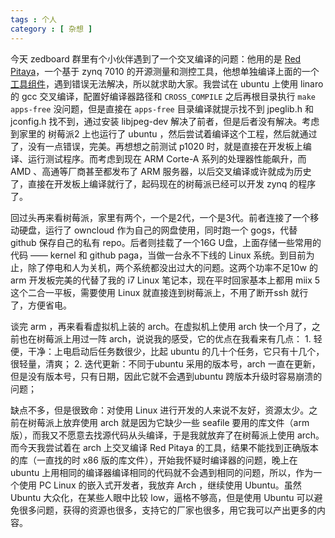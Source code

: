 ```yaml
---
tags : 个人
category : [ 杂想 ]
---
```


今天 zedboard 群里有个小伙伴遇到了一个交叉编译的问题：他用的是 [Red Pitaya][1]，一个基于 zynq 7010 的开源测量和测控工具，他想单独编译上面的一个[工具组件][2]，遇到错误无法解决，所以就求助大家。我尝试在 ubuntu 上使用 linaro 的 gcc 交叉编译，配置好编译器路径和 `CROSS_COMPILE` 之后再根目录执行 `make apps-free` 没问题，但是直接在 `apps-free` 目录编译就提示找不到 jpeglib.h 和 jconfig.h 找不到，通过安装 libjpeg-dev 解决了前者，但是后者没有解决。考虑到家里的 树莓派2 上也运行了 ubuntu ，然后尝试着编译这个工程，然后就通过了，没有一点错误，完美。再想想之前测试 p1020 时，就是直接在开发板上编译、运行测试程序。而考虑到现在 ARM Corte-A 系列的处理器性能飙升，而 AMD 、高通等厂商甚至都发布了 ARM 服务器，以后交叉编译或许就成为历史了，直接在开发板上编译就行了，起码现在的树莓派已经可以开发 zynq 的程序了。

回过头再来看树莓派，家里有两个，一个是2代，一个是3代。前者连接了一个移动硬盘，运行了 owncloud 作为自己的网盘使用，同时跑一个 gogs，代替 github 保存自己的私有 repo。后者则挂载了一个16G U盘，上面存储一些常用的代码 —— kernel 和 github paga，当做一台永不下线的 Linux 系统。到目前为止，除了停电和人为关机，两个系统都没出过大的问题。这两个功率不足10w 的arm 开发板完美的代替了我的 i7 Linux 笔记本，现在平时回家基本上都用 miix 5 这个二合一平板，需要使用 Linux 就直接连到树莓派上，不用了断开ssh 就行了，方便省电。

谈完 arm ，再来看看虚拟机上装的 arch。在虚拟机上使用 arch 快一个月了，之前也在树莓派上用过一阵 arch，说说我的感受，它的优点在我看来有几点：
    1. 轻便，干净：上电启动后任务数很少，比起 ubuntu 的几十个任务，它只有十几个，很轻量，清爽；
    2. 迭代更新：不同于ubuntu 采用的版本号，arch 一直在更新，但是没有版本号，只有日期，因此它就不会遇到ubuntu 跨版本升级时容易崩溃的问题；

缺点不多，但是很致命：对使用 Linux 进行开发的人来说不友好，资源太少。之前在树莓派上放弃使用 arch 就是因为它缺少一些 seafile 要用的库文件（arm版），而我又不愿意去找源代码从头编译，于是我就放弃了在树莓派上使用 arch。而今天我尝试着在 arch 上交叉编译 Red Pitaya 的工具，结果不能找到正确版本的库（一直找的时 x86 版的库文件），开始我怀疑时编译器的问题，晚上在 ubuntu 上用相同的编译器编译相同的代码就不会遇到相同的问题，所以，作为一个使用 PC Linux 的嵌入式开发者，我放弃 Arch ，继续使用 Ubuntu。虽然 Ubuntu 大众化，在某些人眼中比较 low，逼格不够高，但是使用 Ubuntu 可以避免很多问题，获得的资源也很多，支持它的厂家也很多，用它我可以产出更多的内容。



[1]:https://redpitaya.com/
[2]:https://github.com/RedPitaya/RedPitaya/tree/master

